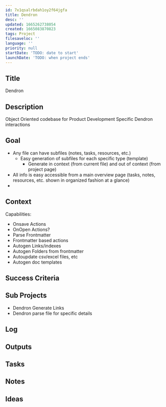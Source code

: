 ```yaml
---
id: 7x1qsalrbdah1oy2f64jgfa
title: Dendron
desc: ''
updated: 1665262738054
created: 1665083870823
tags: Project
filesaveloc: ''
language: ''
priority: null
startDate: 'TODO: date to start'
launchDate: 'TODO: when project ends'
---
```


## Title
Dendron

## Description
Object Oriented codebase for Product Development Specific Dendron interactions


## Goal
<!-- What are you trying to accomplish -->
- Any file can have subfiles (notes, tasks, resources, etc.)
    - Easy generation of subfiles for each specific type (template) 
        - Generate in context (from current file) and out of context (from project page)
- All info is easy accessible from a main overview page (tasks, notes, resources, etc. shown in organized fashion at a glance)
- 




## Context
<!-- Related Projects - Ideally build this into an automated "what's this building on/leading to" filler spot -->
Capabilities:
- Onsave Actions
- OnOpen Actions?
- Parse Frontmatter
- Frontmatter based actions
- Autogen Links/indexes
- Autogen Folders from frontmatter
- Autoupdate csv/excel files, etc
- Autogen doc templates


## Success Criteria
<!-- milestones for this project -->

## Sub Projects
<!-- For larger projects, list out sub projects related-->
- Dendron Generate Links
- Dendron parse file for specific details


## Log
<!-- For longer projects, keep a rough log of major events-->

## Outputs
<!-- any outputs that were generated from this project. eg. slides, videos, etc-->

<!-- Everything below this line is work needed to achieve the stated goal-->

## Tasks
<!-- use this space to track current tasks. alternatively, you can also link to your daily journal note -->

## Notes
<!-- use this space for arbitrary notes -->

## Ideas
<!-- relevant thoughts, ideas, or resources -->

